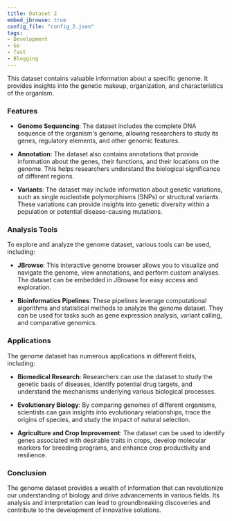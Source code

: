 ```yaml
---
title: Dataset 2
embed_jbrowse: true
config_file: "config_2.json"
tags: 
- Development
- Go
- fast
- Blogging
---
```




This dataset contains valuable information about a specific genome. It provides insights into the genetic makeup, organization, and characteristics of the organism.

### Features

- **Genome Sequencing**: The dataset includes the complete DNA sequence of the organism's genome, allowing researchers to study its genes, regulatory elements, and other genomic features.

- **Annotation**: The dataset also contains annotations that provide information about the genes, their functions, and their locations on the genome. This helps researchers understand the biological significance of different regions.

- **Variants**: The dataset may include information about genetic variations, such as single nucleotide polymorphisms (SNPs) or structural variants. These variations can provide insights into genetic diversity within a population or potential disease-causing mutations.

### Analysis Tools

To explore and analyze the genome dataset, various tools can be used, including:

- **JBrowse**: This interactive genome browser allows you to visualize and navigate the genome, view annotations, and perform custom analyses. The dataset can be embedded in JBrowse for easy access and exploration.

- **Bioinformatics Pipelines**: These pipelines leverage computational algorithms and statistical methods to analyze the genome dataset. They can be used for tasks such as gene expression analysis, variant calling, and comparative genomics.

### Applications

The genome dataset has numerous applications in different fields, including:

- **Biomedical Research**: Researchers can use the dataset to study the genetic basis of diseases, identify potential drug targets, and understand the mechanisms underlying various biological processes.

- **Evolutionary Biology**: By comparing genomes of different organisms, scientists can gain insights into evolutionary relationships, trace the origins of species, and study the impact of natural selection.

- **Agriculture and Crop Improvement**: The dataset can be used to identify genes associated with desirable traits in crops, develop molecular markers for breeding programs, and enhance crop productivity and resilience.

### Conclusion

The genome dataset provides a wealth of information that can revolutionize our understanding of biology and drive advancements in various fields. Its analysis and interpretation can lead to groundbreaking discoveries and contribute to the development of innovative solutions.

